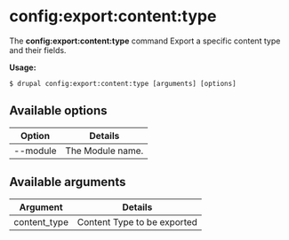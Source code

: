 # config:export:content:type
The **config:export:content:type** command Export a specific content type and their fields.

**Usage:**
```
$ drupal config:export:content:type [arguments] [options] 
```

## Available options
Option | Details
-------|-------------
--module | The Module name.

## Available arguments
Argument | Details
---------|-------------
content_type | Content Type to be exported

